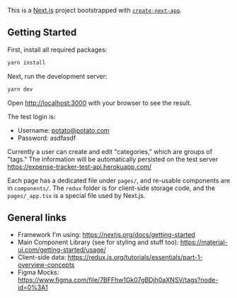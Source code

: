 This is a [Next.js](https://nextjs.org/) project bootstrapped with [`create-next-app`](https://github.com/vercel/next.js/tree/canary/packages/create-next-app).

## Getting Started

First, install all required packages:

```bash
yarn install
```

Next, run the development server:

```bash
yarn dev
```

Open [http://localhost:3000](http://localhost:3000) with your browser to see the result.

The test login is:

- Username: potato@potato.com
- Password: asdfasdf

Currently a user can create and edit "categories," which are groups of "tags." The information will be automatically persisted on the test server https://expense-tracker-test-api.herokuapp.com/

Each page has a dedicated file under `pages/`, and re-usable components are in `components/`. The `redux` folder is for client-side storage code, and the `pages/_app.tsx` is a special file used by Next.js.

## General links
* Framework I'm using: https://nextjs.org/docs/getting-started
* Main Component Library (see for styling and stuff too): https://material-ui.com/getting-started/usage/
* Client-side data: https://redux.js.org/tutorials/essentials/part-1-overview-concepts
* Figma Mocks: https://www.figma.com/file/7BFFhw1Gk07gBDjh0aXNSV/tags?node-id=0%3A1
